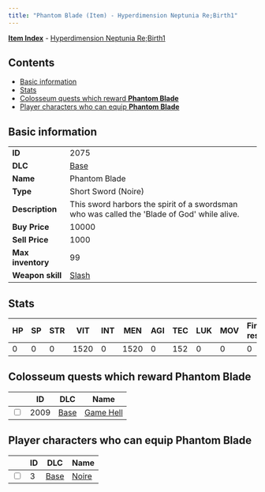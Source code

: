 ```yaml
---
title: "Phantom Blade (Item) - Hyperdimension Neptunia Re;Birth1"
---
```


[**Item Index**](/neptunia/rb1/item/index.html) - [Hyperdimension Neptunia Re;Birth1](/neptunia/rb1)

## Contents

- [Basic information](#basic-information)
- [Stats](#stats)
- [Colosseum quests which reward **Phantom Blade**](#colosseum-quests-which-reward-phantom-blade)
- [Player characters who can equip **Phantom Blade**](#player-characters-who-can-equip-phantom-blade)

## Basic information

|   |   |
| -- | -- |
| **ID** | 2075 |
| **DLC** | [Base](/neptunia/rb1/dlc/1-base.html) |
| **Name** | Phantom Blade |
| **Type** | Short Sword (Noire) |
| **Description** | This sword harbors the spirit of a swordsman who was called the 'Blade of God' while alive. |
| **Buy Price** | 10000 |
| **Sell Price** | 1000 |
| **Max inventory** | 99 |
| **Weapon skill** | [Slash](/neptunia/rb1/skill/1-402-slash.html) |


## Stats

| HP | SP | STR | VIT | INT | MEN | AGI | TEC | LUK | MOV | Fire res. | Ice res. | Wind res. | Lightning res. |
| -- | -- | --- | --- | --- | --- | --- | --- | --- | --- | --------- | -------- | --------- | -------------- |
| 0 | 0 | 0 | 1520 | 0 | 1520 | 0 | 152 | 0 | 0 | 0 | 0 | 0 | 0 |


## Colosseum quests which reward **Phantom Blade**

|    | ID | DLC | Name |
| -- | -- | --- | ---- |
| <input type="checkbox" id="rb1-colosseum-1-2009" class="trackbox" /> | 2009 | [Base](/neptunia/rb1/dlc/1-base.html) | [Game Hell](/neptunia/rb1/colosseum/1-2009-game-hell.html) |


## Player characters who can equip **Phantom Blade**

|    | ID | DLC | Name |
| -- | -- | --- | ---- |
| <input type="checkbox" id="rb1-player-1-3" class="trackbox" /> | 3 | [Base](/neptunia/rb1/dlc/1-base.html) | [Noire](/neptunia/rb1/player/1-3-noire.html) |
